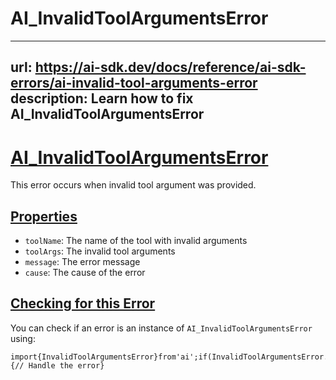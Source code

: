 # AI_InvalidToolArgumentsError


---
url: https://ai-sdk.dev/docs/reference/ai-sdk-errors/ai-invalid-tool-arguments-error
description: Learn how to fix AI_InvalidToolArgumentsError
---


# [AI\_InvalidToolArgumentsError](#ai_invalidtoolargumentserror)


This error occurs when invalid tool argument was provided.


## [Properties](#properties)


-   `toolName`: The name of the tool with invalid arguments
-   `toolArgs`: The invalid tool arguments
-   `message`: The error message
-   `cause`: The cause of the error


## [Checking for this Error](#checking-for-this-error)


You can check if an error is an instance of `AI_InvalidToolArgumentsError` using:

```
import{InvalidToolArgumentsError}from'ai';if(InvalidToolArgumentsError.isInstance(error)){// Handle the error}
```
